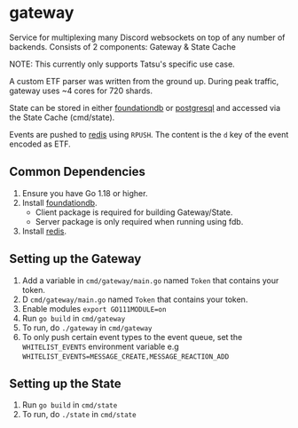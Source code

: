 # gateway

Service for multiplexing many Discord websockets on top of any number of backends.
Consists of 2 components: Gateway & State Cache

NOTE: This currently only supports Tatsu's specific use case.

A custom ETF parser was written from the ground up. During peak traffic, gateway uses ~4 cores for 720 shards.

State can be stored in either [foundationdb](https://www.foundationdb.org/) or [postgresql](https://www.postgresql.org/) and accessed via the State Cache (cmd/state).

Events are pushed to [redis](https://redis.io) using `RPUSH`. The content is the `d` key of the event encoded as ETF.

## Common Dependencies

1. Ensure you have Go 1.18 or higher.
2. Install [foundationdb](https://apple.github.io/foundationdb/downloads.html).
    - Client package is required for building Gateway/State.
    - Server package is only required when running using fdb.
3. Install [redis](https://redis.io).

## Setting up the Gateway

1. Add a variable in `cmd/gateway/main.go` named `Token` that contains your token.
2. D `cmd/gateway/main.go` named `Token` that contains your token.
3. Enable modules `export GO111MODULE=on`
4. Run `go build` in `cmd/gateway`
5. To run, do `./gateway` in `cmd/gateway`
6. To only push certain event types to the event queue, set the `WHITELIST_EVENTS` environment variable e.g `WHITELIST_EVENTS=MESSAGE_CREATE,MESSAGE_REACTION_ADD`

## Setting up the State

1. Run `go build` in `cmd/state`
2. To run, do `./state` in `cmd/state`
